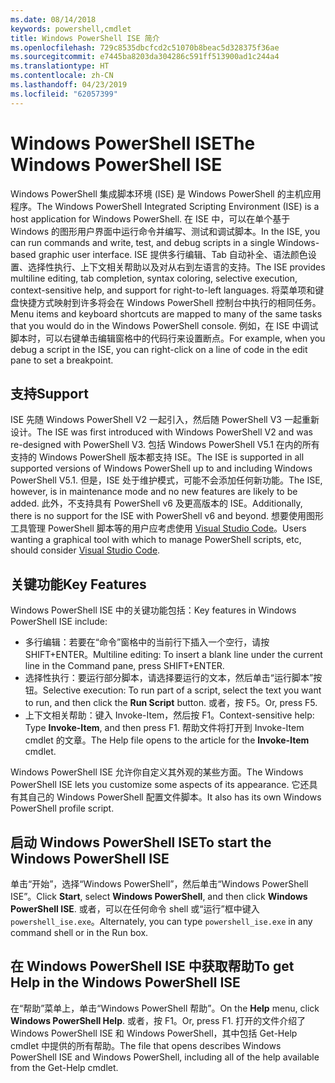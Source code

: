 ```yaml
---
ms.date: 08/14/2018
keywords: powershell,cmdlet
title: Windows PowerShell ISE 简介
ms.openlocfilehash: 729c8535dbcfcd2c51070b8beac5d328375f36ae
ms.sourcegitcommit: e7445ba8203da304286c591ff513900ad1c244a4
ms.translationtype: HT
ms.contentlocale: zh-CN
ms.lasthandoff: 04/23/2019
ms.locfileid: "62057399"
---
```

# <a name="the-windows-powershell-ise"></a><span data-ttu-id="760b5-103">Windows PowerShell ISE</span><span class="sxs-lookup"><span data-stu-id="760b5-103">The Windows PowerShell ISE</span></span>

<span data-ttu-id="760b5-104">Windows PowerShell 集成脚本环境 (ISE) 是 Windows PowerShell 的主机应用程序。</span><span class="sxs-lookup"><span data-stu-id="760b5-104">The Windows PowerShell Integrated Scripting Environment (ISE) is a host application for Windows PowerShell.</span></span> <span data-ttu-id="760b5-105">在 ISE 中，可以在单个基于 Windows 的图形用户界面中运行命令并编写、测试和调试脚本。</span><span class="sxs-lookup"><span data-stu-id="760b5-105">In the ISE, you can run commands and write, test, and debug scripts in a single Windows-based graphic user interface.</span></span> <span data-ttu-id="760b5-106">ISE 提供多行编辑、Tab 自动补全、语法颜色设置、选择性执行、上下文相关帮助以及对从右到左语言的支持。</span><span class="sxs-lookup"><span data-stu-id="760b5-106">The ISE provides multiline editing, tab completion, syntax coloring, selective execution, context-sensitive help, and support for right-to-left languages.</span></span> <span data-ttu-id="760b5-107">将菜单项和键盘快捷方式映射到许多将会在 Windows PowerShell 控制台中执行的相同任务。</span><span class="sxs-lookup"><span data-stu-id="760b5-107">Menu items and keyboard shortcuts are mapped to many of the same tasks that you would do in the Windows PowerShell console.</span></span> <span data-ttu-id="760b5-108">例如，在 ISE 中调试脚本时，可以右键单击编辑窗格中的代码行来设置断点。</span><span class="sxs-lookup"><span data-stu-id="760b5-108">For example, when you debug a script in the ISE, you can right-click on a line of code in the edit pane to set a breakpoint.</span></span>

## <a name="support"></a><span data-ttu-id="760b5-109">支持</span><span class="sxs-lookup"><span data-stu-id="760b5-109">Support</span></span>

<span data-ttu-id="760b5-110">ISE 先随 Windows PowerShell V2 一起引入，然后随 PowerShell V3 一起重新设计。</span><span class="sxs-lookup"><span data-stu-id="760b5-110">The ISE was first introduced with Windows PowerShell V2 and was re-designed with PowerShell V3.</span></span> <span data-ttu-id="760b5-111">包括 Windows PowerShell V5.1 在内的所有支持的 Windows PowerShell 版本都支持 ISE。</span><span class="sxs-lookup"><span data-stu-id="760b5-111">The ISE is supported in all supported versions of Windows PowerShell up to and including Windows PowerShell V5.1.</span></span> <span data-ttu-id="760b5-112">但是，ISE 处于维护模式，可能不会添加任何新功能。</span><span class="sxs-lookup"><span data-stu-id="760b5-112">The ISE, however, is in maintenance mode and no new features are likely to be added.</span></span>
<span data-ttu-id="760b5-113">此外，不支持具有 PowerShell v6 及更高版本的 ISE。</span><span class="sxs-lookup"><span data-stu-id="760b5-113">Additionally, there is no support for the ISE with PowerShell v6 and beyond.</span></span> <span data-ttu-id="760b5-114">想要使用图形工具管理 PowerShell 脚本等的用户应考虑使用 [Visual Studio Code](https://code.visualstudio.com/)。</span><span class="sxs-lookup"><span data-stu-id="760b5-114">Users wanting a graphical tool with which to manage PowerShell scripts, etc, should consider [Visual Studio Code](https://code.visualstudio.com/).</span></span>

## <a name="key-features"></a><span data-ttu-id="760b5-115">关键功能</span><span class="sxs-lookup"><span data-stu-id="760b5-115">Key Features</span></span>

<span data-ttu-id="760b5-116">Windows PowerShell ISE 中的关键功能包括：</span><span class="sxs-lookup"><span data-stu-id="760b5-116">Key features in Windows PowerShell ISE include:</span></span>

- <span data-ttu-id="760b5-117">多行编辑：若要在“命令”窗格中的当前行下插入一个空行，请按 SHIFT+ENTER。</span><span class="sxs-lookup"><span data-stu-id="760b5-117">Multiline editing: To insert a blank line under the current line in the Command pane, press SHIFT+ENTER.</span></span>
- <span data-ttu-id="760b5-118">选择性执行：要运行部分脚本，请选择要运行的文本，然后单击“运行脚本”按钮。</span><span class="sxs-lookup"><span data-stu-id="760b5-118">Selective execution: To run part of a script, select the text you want to run, and then click the **Run Script** button.</span></span> <span data-ttu-id="760b5-119">或者，按 F5。</span><span class="sxs-lookup"><span data-stu-id="760b5-119">Or, press F5.</span></span>
- <span data-ttu-id="760b5-120">上下文相关帮助：键入 Invoke-Item，然后按 F1。</span><span class="sxs-lookup"><span data-stu-id="760b5-120">Context-sensitive help: Type **Invoke-Item**, and then press F1.</span></span> <span data-ttu-id="760b5-121">帮助文件将打开到 Invoke-Item cmdlet 的文章。</span><span class="sxs-lookup"><span data-stu-id="760b5-121">The Help file opens to the article for the **Invoke-Item** cmdlet.</span></span>

<span data-ttu-id="760b5-122">Windows PowerShell ISE 允许你自定义其外观的某些方面。</span><span class="sxs-lookup"><span data-stu-id="760b5-122">The Windows PowerShell ISE lets you customize some aspects of its appearance.</span></span> <span data-ttu-id="760b5-123">它还具有其自己的 Windows PowerShell 配置文件脚本。</span><span class="sxs-lookup"><span data-stu-id="760b5-123">It also has its own Windows PowerShell profile script.</span></span>

## <a name="to-start-the-windows-powershell-ise"></a><span data-ttu-id="760b5-124">启动 Windows PowerShell ISE</span><span class="sxs-lookup"><span data-stu-id="760b5-124">To start the Windows PowerShell ISE</span></span>

<span data-ttu-id="760b5-125">单击“开始”，选择“Windows PowerShell”，然后单击“Windows PowerShell ISE”。</span><span class="sxs-lookup"><span data-stu-id="760b5-125">Click **Start**, select **Windows PowerShell**, and then click **Windows PowerShell ISE**.</span></span>
<span data-ttu-id="760b5-126">或者，可以在任何命令 shell 或“运行”框中键入 `powershell_ise.exe`。</span><span class="sxs-lookup"><span data-stu-id="760b5-126">Alternately, you can type `powershell_ise.exe` in any command shell or in the Run box.</span></span>

## <a name="to-get-help-in-the-windows-powershell-ise"></a><span data-ttu-id="760b5-127">在 Windows PowerShell ISE 中获取帮助</span><span class="sxs-lookup"><span data-stu-id="760b5-127">To get Help in the Windows PowerShell ISE</span></span>

<span data-ttu-id="760b5-128">在“帮助”菜单上，单击“Windows PowerShell 帮助”。</span><span class="sxs-lookup"><span data-stu-id="760b5-128">On the **Help** menu, click **Windows PowerShell Help**.</span></span> <span data-ttu-id="760b5-129">或者，按 F1。</span><span class="sxs-lookup"><span data-stu-id="760b5-129">Or, press F1.</span></span> <span data-ttu-id="760b5-130">打开的文件介绍了 Windows PowerShell ISE 和 Windows PowerShell，其中包括 Get-Help cmdlet 中提供的所有帮助。</span><span class="sxs-lookup"><span data-stu-id="760b5-130">The file that opens describes Windows PowerShell ISE and Windows PowerShell, including all of the help available from the Get-Help cmdlet.</span></span>
